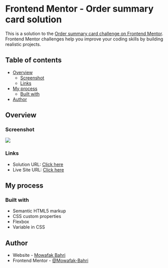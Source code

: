# Frontend Mentor - Order summary card solution

This is a solution to the [Order summary card challenge on Frontend Mentor](https://www.frontendmentor.io/challenges/order-summary-component-QlPmajDUj). Frontend Mentor challenges help you improve your coding skills by building realistic projects. 

## Table of contents

- [Overview](#overview)
  - [Screenshot](#screenshot)
  - [Links](#links)
- [My process](#my-process)
  - [Built with](#built-with)
- [Author](#author)

## Overview

### Screenshot

![](./screenshot.jpg)

### Links

- Solution URL: [Click here]()
- Live Site URL: [Click here]()

## My process

### Built with

- Semantic HTML5 markup
- CSS custom properties
- Flexbox
- Variable in CSS

## Author

- Website - [Mowafak Bahri](https://github.com/Mowafak-Bahri)
- Frontend Mentor - [@Mowafak-Bahri](https://www.frontendmentor.io/profile/Mowafak-Bahri)